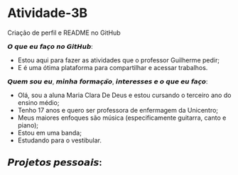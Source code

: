 # Atividade-3B
Criação de perfil e README no GitHub

𝙊 𝙦𝙪𝙚 𝙚𝙪 𝙛𝙖𝙘̧𝙤 𝙣𝙤 𝙂𝙞𝙩𝙃𝙪𝙗:
- Estou aqui para fazer as atividades que o professor Guilherme pedir;
- E é uma ótima plataforma para compartilhar e acessar trabalhos.

𝙌𝙪𝙚𝙢 𝙨𝙤𝙪 𝙚𝙪, 𝙢𝙞𝙣𝙝𝙖 𝙛𝙤𝙧𝙢𝙖𝙘̧𝙖̃𝙤, 𝙞𝙣𝙩𝙚𝙧𝙚𝙨𝙨𝙚𝙨 𝙚 𝙤 𝙦𝙪𝙚 𝙚𝙪 𝙛𝙖𝙘̧𝙤:
- Olá, sou a aluna Maria Clara De Deus e estou cursando o terceiro ano do ensino médio; 
- Tenho 17 anos e quero ser professora de enfermagem da Unicentro;
- Meus maiores enfoques são música (especificamente guitarra, canto e piano);
- Estou em uma banda;
- Estudando para o vestibular.

𝙋𝙧𝙤𝙟𝙚𝙩𝙤𝙨 𝙥𝙚𝙨𝙨𝙤𝙖𝙞𝙨:
-
